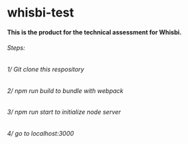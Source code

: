 # whisbi-test

#### This is the product for the technical assessment for Whisbi.

###### Steps:
###### 1/ Git clone this respository
###### 2/ npm run build to bundle with webpack
###### 3/ npm run start to initialize node server
###### 4/ go to localhost:3000
